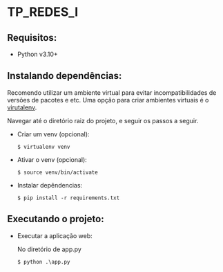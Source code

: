 # TP_REDES_I


## Requisitos:

 - Python v3.10+

## Instalando dependências:

Recomendo utilizar um ambiente virtual para evitar incompatibilidades de versões de pacotes e etc. 
Uma opção para criar ambientes virtuais é o [virutalenv](https://pypi.org/project/virtualenv/).


Navegar até o diretório raiz do projeto, e seguir os passos a seguir.

- Criar um venv (opcional):

  ``
  $ virtualenv venv
  ``

- Ativar o venv (opcional):

  ``
  $ source venv/bin/activate
  ``

- Instalar depêndencias:

  ``
  $ pip install -r requirements.txt
  ``


## Executando o projeto:

- Executar a aplicação web:

  No diretório de app.py
  
  ``
  $ python .\app.py
  ``


